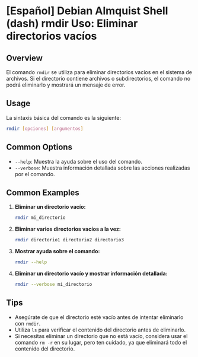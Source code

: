 # [Español] Debian Almquist Shell (dash) rmdir Uso: Eliminar directorios vacíos

## Overview
El comando `rmdir` se utiliza para eliminar directorios vacíos en el sistema de archivos. Si el directorio contiene archivos o subdirectorios, el comando no podrá eliminarlo y mostrará un mensaje de error.

## Usage
La sintaxis básica del comando es la siguiente:

```bash
rmdir [opciones] [argumentos]
```

## Common Options
- `--help`: Muestra la ayuda sobre el uso del comando.
- `--verbose`: Muestra información detallada sobre las acciones realizadas por el comando.

## Common Examples

1. **Eliminar un directorio vacío:**
   ```bash
   rmdir mi_directorio
   ```

2. **Eliminar varios directorios vacíos a la vez:**
   ```bash
   rmdir directorio1 directorio2 directorio3
   ```

3. **Mostrar ayuda sobre el comando:**
   ```bash
   rmdir --help
   ```

4. **Eliminar un directorio vacío y mostrar información detallada:**
   ```bash
   rmdir --verbose mi_directorio
   ```

## Tips
- Asegúrate de que el directorio esté vacío antes de intentar eliminarlo con `rmdir`.
- Utiliza `ls` para verificar el contenido del directorio antes de eliminarlo.
- Si necesitas eliminar un directorio que no está vacío, considera usar el comando `rm -r` en su lugar, pero ten cuidado, ya que eliminará todo el contenido del directorio.